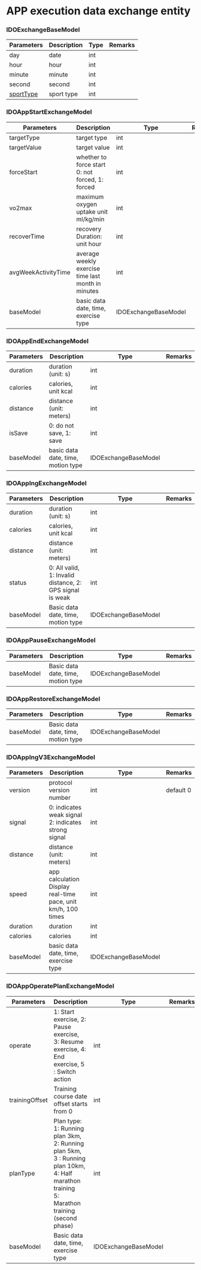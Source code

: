 # APP execution data exchange entity 

### IDOExchangeBaseModel

| Parameters | Description | Type | Remarks | 
| --------------------------------------- | -------- | ---- | ---- |
| day | date | int | |
| hour | hour | int | |
 | minute | minute | int | |
| second | second | int | |
| [sportType](../enum/IDOSportType.md) | sport type | int | |

### IDOAppStartExchangeModel

| Parameters | Description|Type|Remarks|
| ------------------- | ---------------------------------- | -------------------- | ---- |
| targetType | target type| int | |
| targetValue | target value | int | |
| forceStart | whether to force start 0: not forced, 1: forced | int | |
| vo2max | maximum oxygen uptake unit ml/kg/min | int | |
| recoverTime | recovery Duration: unit hour | int | |
| avgWeekActivityTime | average weekly exercise time last month in minutes | int | |
| baseModel | basic data date, time, exercise type | IDOExchangeBaseModel | |

### IDOAppEndExchangeModel

| Parameters| Description| Type| Remarks|
| ---------- | ----------------------------- | -------------------- | ---- |
| duration | duration (unit: s) | int | |
| calories | calories, unit kcal | int | |
| distance | distance (unit: meters) | int | |
| isSave | 0: do not save, 1: save | int | |
| baseModel | basic data date, time, motion type | IDOExchangeBaseModel | |

### IDOAppIngExchangeModel

| Parameters| Description| Type| Remarks|
| ---------- | --------------------------------------- | -------------------- | ---- |
| duration | duration (unit: s) | int | |
| calories | calories, unit kcal | int | |
| distance | distance (unit: meters) | int | |
| status | 0: All valid, 1: Invalid distance, 2: GPS signal is weak | int | |
| baseModel | Basic data date, time, motion type | IDOExchangeBaseModel | |

### IDOAppPauseExchangeModel

| Parameters | Description | Type | Remarks |
| --------- | -------------------------- | -------------------- | ---- |
| baseModel | Basic data date, time, motion type | IDOExchangeBaseModel | |

### IDOAppRestoreExchangeModel

| Parameters | Description | Type | Remarks |
| --------- | -------------------------- | -------------------- | ---- |
| baseModel | Basic data date, time, motion type | IDOExchangeBaseModel | |

### IDOAppIngV3ExchangeModel

| Parameters | Description | Type | Remarks |
| --------- | ------------------------------------ | -------------------- | ----- |
| version | protocol version number | int | default 0 |
| signal | 0: indicates weak signal 2: indicates strong signal | int | |
| distance | distance (unit: meters) | int | |
| speed | app calculation Display real-time pace, unit km/h, 100 times | int | |
| duration | duration | int | |
| calories | calories | int | |
| baseModel | basic data date, time, exercise type | IDOExchangeBaseModel | |

### IDOAppOperatePlanExchangeModel

| Parameters| Description| Type| Remarks|
| -------------- | ------------------------------------------------------- | -------------------- | ---- |
| operate | 1: Start exercise, 2: Pause exercise,<br> 3: Resume exercise, 4: End exercise, 5 : Switch action | int | |
| trainingOffset | Training course date offset starts from 0 | int | |
| planType | Plan type: <br>1: Running plan 3km, 2: Running plan 5km, <br>3 : Running plan 10km, 4: Half marathon training<br>5: Marathon training (second phase) | int | |
| baseModel | Basic data date, time, exercise type | IDOExchangeBaseModel | |
